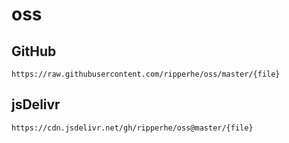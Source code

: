 # oss

## GitHub

```
https://raw.githubusercontent.com/ripperhe/oss/master/{file}
```

## jsDelivr

```
https://cdn.jsdelivr.net/gh/ripperhe/oss@master/{file}
```
